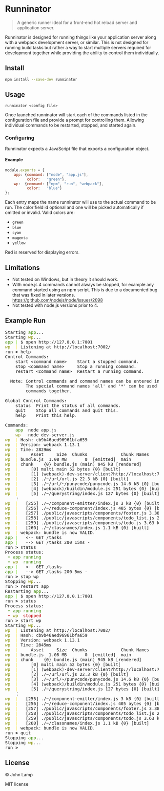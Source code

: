 Runninator
==========
> A generic runner ideal for a front-end hot reload server and application server.

Runninator is designed for running things like your application server along
with a webpack development server, or similar. This is not designed for running
build tasks but rather a way to start multiple servers required for development
together while providing the ability to control them individually.


Install
-------
```bash
npm install --save-dev runninator
```


Usage
-----
`runninator <config file>`

Once launched runninator will start each of the commands listed in the
configuration file and provide a prompt for controlling them. Allowing
individual commands to be restarted, stopped, and started again.

### Configuring
Runninator expects a JavaScript file that exports a configuration object.

#### Example
```js
module.exports = {
    app: {command: ["node", "app.js"],
          color:   "green"},
    wp:  {command: ["npm", "run", "webpack"],
          color:   "blue"}
};
```

Each entry maps the name runninator will use to the actual command to be run.
The color field id optional and one will be picked automatically if omitted or
invalid. Valid colors are:

- `green`
- `blue`
- `cyan`
- `magenta`
- `yellow`

Red is reserved for displaying errors.


Limitations
-----------
- Not tested on Windows, but in theory it should work.
- With node.js 4 commands cannot always be stopped, for example any command
  started using an npm script. This is due to a documented bug that was fixed in
  later versions. <https://github.com/nodejs/node/issues/2098>
- Not tested with node.js versions prior to 4.


Example Run
-----------
<pre>
Starting <span style="color: #408b09;">app</span>...
Starting <span style="color: #879105;">wp</span>...
<span style="color: #408b09;">app </span><span style="font-weight: bold; color: #7ae028;">|</span> $ open http://127.0.0.1:7001
<span style="color: #879105;">wp  </span><span style="font-weight: bold; color: #fae63f;">|</span> Listening at http://localhost:7002/
run <span style="font-weight: bold;">&gt;</span> help
Control Commands:
    start &lt;command name&gt;    Start a stopped command.
    stop &lt;command name&gt;     Stop a running command.
    restart &lt;command name&gt;  Restart a running command.

  Note: Control commands and command names can be entered in reverse order.
        The special command names 'all' and '*' can be used to control all the
        commands together.

Global Control Commands:
    status  Print the status of all commands.
    quit    Stop all commands and quit this.
    help    Print this help.

Commands:
    <span style="color: #408b09;">app </span> node app.js
    <span style="color: #879105;">wp  </span> node dev-server.js
<span style="color: #879105;">wp  </span><span style="font-weight: bold; color: #fae63f;">|</span> Hash: cb9b46aed96961bfa659
<span style="color: #879105;">wp  </span><span style="font-weight: bold; color: #fae63f;">|</span> Version: webpack 1.13.1
<span style="color: #879105;">wp  </span><span style="font-weight: bold; color: #fae63f;">|</span> Time: 2829ms
<span style="color: #879105;">wp  </span><span style="font-weight: bold; color: #fae63f;">|</span>     Asset     Size  Chunks             Chunk Names
<span style="color: #879105;">wp  </span><span style="font-weight: bold; color: #fae63f;">|</span> bundle.js  1.08 MB       0  [emitted]  main
<span style="color: #879105;">wp  </span><span style="font-weight: bold; color: #fae63f;">|</span> chunk    {0} bundle.js (main) 945 kB [rendered]
<span style="color: #879105;">wp  </span><span style="font-weight: bold; color: #fae63f;">|</span>     [0] multi main 52 bytes {0} [built]
<span style="color: #879105;">wp  </span><span style="font-weight: bold; color: #fae63f;">|</span>     [1] (webpack)-dev-server/client?http://localhost:7002 2.67 kB {0} [built]
<span style="color: #879105;">wp  </span><span style="font-weight: bold; color: #fae63f;">|</span>     [2] ./~/url/url.js 22.3 kB {0} [built]
<span style="color: #879105;">wp  </span><span style="font-weight: bold; color: #fae63f;">|</span>     [3] ./~/url/~/punycode/punycode.js 14.6 kB {0} [built]
<span style="color: #879105;">wp  </span><span style="font-weight: bold; color: #fae63f;">|</span>     [4] (webpack)/buildin/module.js 251 bytes {0} [built]
<span style="color: #879105;">wp  </span><span style="font-weight: bold; color: #fae63f;">|</span>     [5] ./~/querystring/index.js 127 bytes {0} [built]
<span style="color: grey;">    &vellip;</span>
<span style="color: #879105;">wp  </span><span style="font-weight: bold; color: #fae63f;">|</span>   [255] ./~/component-emitter/index.js 3 kB {0} [built]
<span style="color: #879105;">wp  </span><span style="font-weight: bold; color: #fae63f;">|</span>   [256] ./~/reduce-component/index.js 405 bytes {0} [built]
<span style="color: #879105;">wp  </span><span style="font-weight: bold; color: #fae63f;">|</span>   [257] ./public/javascripts/components/footer.js 3.38 kB {0} [built]
<span style="color: #879105;">wp  </span><span style="font-weight: bold; color: #fae63f;">|</span>   [258] ./public/javascripts/components/todo_list.js 2.93 kB {0} [built]
<span style="color: #879105;">wp  </span><span style="font-weight: bold; color: #fae63f;">|</span>   [259] ./public/javascripts/components/todo.js 3.63 kB {0} [built]
<span style="color: #879105;">wp  </span><span style="font-weight: bold; color: #fae63f;">|</span>   [260] ./~/classnames/index.js 1.1 kB {0} [built]
<span style="color: #879105;">wp  </span><span style="font-weight: bold; color: #fae63f;">|</span> webpack: bundle is now VALID.
<span style="color: #408b09;">app </span><span style="font-weight: bold; color: #7ae028;">|</span>   &lt;-- GET /tasks
<span style="color: #408b09;">app </span><span style="font-weight: bold; color: #7ae028;">|</span>   --&gt; GET /tasks 200 15ms -
run <span style="font-weight: bold;">&gt;</span> status
Process status:
 <span style="color: #408b09;">&bull;</span> <span style="color: #408b09;">app</span> <span style="color: #408b09;">running</span>
 <span style="color: #408b09;">&bull;</span> <span style="color: #879105;">wp </span> <span style="color: #408b09;">running</span>
<span style="color: #408b09;">app </span><span style="font-weight: bold; color: #7ae028;">|</span>   &lt;-- GET /tasks
<span style="color: #408b09;">app </span><span style="font-weight: bold; color: #7ae028;">|</span>   --&gt; GET /tasks 200 5ms -
run <span style="font-weight: bold;">&gt;</span> stop wp
Stopping <span style="color: #879105;">wp</span>...
run <span style="font-weight: bold;">&gt;</span> restart app
Restarting <span style="color: #408b09;">app</span>...
<span style="color: #408b09;">app </span><span style="font-weight: bold; color: #7ae028;">|</span> $ open http://127.0.0.1:7001
run <span style="font-weight: bold;">&gt;</span> status
Process status:
 <span style="color: #408b09;">&bull;</span> <span style="color: #408b09;">app</span> <span style="color: #408b09;">running</span>
 <span style="color: #bd0005;">&bull;</span> <span style="color: #879105;">wp </span> <span style="color: #bd0005;">stopped</span>
run <span style="font-weight: bold;">&gt;</span> start wp
Starting <span style="color: #879105;">wp</span>...
<span style="color: #879105;">wp  </span><span style="font-weight: bold; color: #fae63f;">|</span> Listening at http://localhost:7002/
<span style="color: #879105;">wp  </span><span style="font-weight: bold; color: #fae63f;">|</span> Hash: cb9b46aed96961bfa659
<span style="color: #879105;">wp  </span><span style="font-weight: bold; color: #fae63f;">|</span> Version: webpack 1.13.1
<span style="color: #879105;">wp  </span><span style="font-weight: bold; color: #fae63f;">|</span> Time: 2845ms
<span style="color: #879105;">wp  </span><span style="font-weight: bold; color: #fae63f;">|</span>     Asset     Size  Chunks             Chunk Names
<span style="color: #879105;">wp  </span><span style="font-weight: bold; color: #fae63f;">|</span> bundle.js  1.08 MB       0  [emitted]  main
<span style="color: #879105;">wp  </span><span style="font-weight: bold; color: #fae63f;">|</span> chunk    {0} bundle.js (main) 945 kB [rendered]
<span style="color: #879105;">wp  </span><span style="font-weight: bold; color: #fae63f;">|</span>     [0] multi main 52 bytes {0} [built]
<span style="color: #879105;">wp  </span><span style="font-weight: bold; color: #fae63f;">|</span>     [1] (webpack)-dev-server/client?http://localhost:7002 2.67 kB {0} [built]
<span style="color: #879105;">wp  </span><span style="font-weight: bold; color: #fae63f;">|</span>     [2] ./~/url/url.js 22.3 kB {0} [built]
<span style="color: #879105;">wp  </span><span style="font-weight: bold; color: #fae63f;">|</span>     [3] ./~/url/~/punycode/punycode.js 14.6 kB {0} [built]
<span style="color: #879105;">wp  </span><span style="font-weight: bold; color: #fae63f;">|</span>     [4] (webpack)/buildin/module.js 251 bytes {0} [built]
<span style="color: #879105;">wp  </span><span style="font-weight: bold; color: #fae63f;">|</span>     [5] ./~/querystring/index.js 127 bytes {0} [built]
<span style="color: grey;">    &vellip;</span>
<span style="color: #879105;">wp  </span><span style="font-weight: bold; color: #fae63f;">|</span>   [255] ./~/component-emitter/index.js 3 kB {0} [built]
<span style="color: #879105;">wp  </span><span style="font-weight: bold; color: #fae63f;">|</span>   [256] ./~/reduce-component/index.js 405 bytes {0} [built]
<span style="color: #879105;">wp  </span><span style="font-weight: bold; color: #fae63f;">|</span>   [257] ./public/javascripts/components/footer.js 3.38 kB {0} [built]
<span style="color: #879105;">wp  </span><span style="font-weight: bold; color: #fae63f;">|</span>   [258] ./public/javascripts/components/todo_list.js 2.93 kB {0} [built]
<span style="color: #879105;">wp  </span><span style="font-weight: bold; color: #fae63f;">|</span>   [259] ./public/javascripts/components/todo.js 3.63 kB {0} [built]
<span style="color: #879105;">wp  </span><span style="font-weight: bold; color: #fae63f;">|</span>   [260] ./~/classnames/index.js 1.1 kB {0} [built]
<span style="color: #879105;">wp  </span><span style="font-weight: bold; color: #fae63f;">|</span> webpack: bundle is now VALID.
run <span style="font-weight: bold;">&gt;</span> quit
Stopping <span style="color: #408b09;">app</span>...
Stopping <span style="color: #879105;">wp</span>...
run <span style="font-weight: bold;">&gt;</span>
</pre>

License
-------
&copy; John Lamp

MIT license
